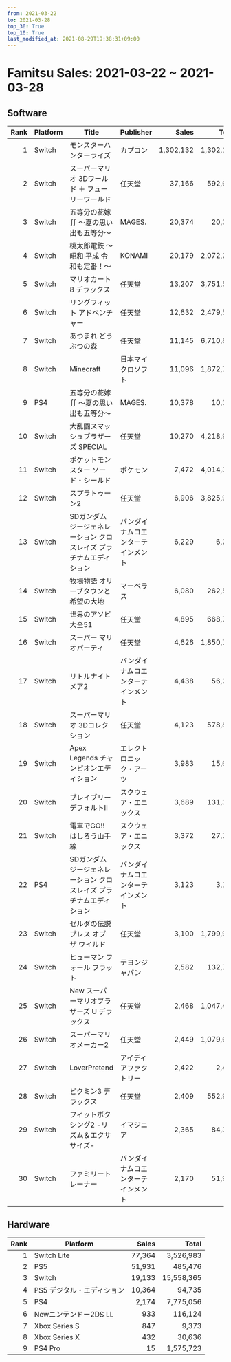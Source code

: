 ```yaml
---
from: 2021-03-22
to: 2021-03-28
top_30: True
top_10: True
last_modified_at: 2021-08-29T19:38:31+09:00
---
```

# Famitsu Sales: 2021-03-22 ~ 2021-03-28
## Software
| Rank | Platform | Title | Publisher | Sales | Total | Rate | New |
| -: | -- | -- | -- | -: | -: | -: | -- |
| 1 | Switch | モンスターハンターライズ | カプコン | 1,302,132 | 1,302,132 | 20% | **New** |
| 2 | Switch | スーパーマリオ 3Dワールド ＋ フューリーワールド | 任天堂 | 37,166 | 592,683 | 20% |  |
| 3 | Switch | 五等分の花嫁∬ 〜夏の思い出も五等分〜 | MAGES. | 20,374 | 20,374 | 20% | **New** |
| 4 | Switch | 桃太郎電鉄 〜昭和 平成 令和も定番！〜 | KONAMI | 20,179 | 2,072,296 | 20% |  |
| 5 | Switch | マリオカート8 デラックス | 任天堂 | 13,207 | 3,751,594 | 20% |  |
| 6 | Switch | リングフィット アドベンチャー | 任天堂 | 12,632 | 2,479,573 | 20% |  |
| 7 | Switch | あつまれ どうぶつの森 | 任天堂 | 11,145 | 6,710,861 | 20% |  |
| 8 | Switch | Minecraft | 日本マイクロソフト | 11,096 | 1,872,739 | 20% |  |
| 9 | PS4 | 五等分の花嫁∬ 〜夏の思い出も五等分〜 | MAGES. | 10,378 | 10,378 | 20% | **New** |
| 10 | Switch | 大乱闘スマッシュブラザーズ SPECIAL | 任天堂 | 10,270 | 4,218,939 | 20% |  |
| 11 | Switch | ポケットモンスター ソード・シールド | ポケモン | 7,472 | 4,014,376 | 20% |  |
| 12 | Switch | スプラトゥーン2 | 任天堂 | 6,906 | 3,825,969 | 20% |  |
| 13 | Switch | SDガンダム ジージェネレーション クロスレイズ プラチナムエディション | バンダイナムコエンターテインメント | 6,229 | 6,229 | 60% | **New** |
| 14 | Switch | 牧場物語 オリーブタウンと希望の大地 | マーベラス | 6,080 | 262,501 | 20% |  |
| 15 | Switch | 世界のアソビ大全51 | 任天堂 | 4,895 | 668,725 | 20% |  |
| 16 | Switch | スーパー マリオパーティ | 任天堂 | 4,626 | 1,850,769 | 20% |  |
| 17 | Switch | リトルナイトメア2 | バンダイナムコエンターテインメント | 4,438 | 56,273 | 20% |  |
| 18 | Switch | スーパーマリオ 3Dコレクション | 任天堂 | 4,123 | 578,850 | 20% |  |
| 19 | Switch | Apex Legends チャンピオンエディション | エレクトロニック・アーツ | 3,983 | 15,648 | 80% |  |
| 20 | Switch | ブレイブリーデフォルトII | スクウェア・エニックス | 3,689 | 131,317 | 20% |  |
| 21 | Switch | 電車でGO!! はしろう山手線 | スクウェア・エニックス | 3,372 | 27,765 | 40% |  |
| 22 | PS4 | SDガンダム ジージェネレーション クロスレイズ プラチナムエディション | バンダイナムコエンターテインメント | 3,123 | 3,123 | 60% | **New** |
| 23 | Switch | ゼルダの伝説 ブレス オブ ザ ワイルド | 任天堂 | 3,100 | 1,799,930 | 20% |  |
| 24 | Switch | ヒューマン フォール フラット | テヨンジャパン | 2,582 | 132,714 | 20% |  |
| 25 | Switch | New スーパーマリオブラザーズ U デラックス | 任天堂 | 2,468 | 1,047,483 | 20% |  |
| 26 | Switch | スーパーマリオメーカー2 | 任天堂 | 2,449 | 1,079,655 | 20% |  |
| 27 | Switch | LoverPretend | アイディアファクトリー | 2,422 | 2,422 | 40% | **New** |
| 28 | Switch | ピクミン3 デラックス | 任天堂 | 2,409 | 552,910 | 20% |  |
| 29 | Switch | フィットボクシング2 -リズム＆エクササイズ- | イマジニア | 2,365 | 84,360 | 20% |  |
| 30 | Switch | ファミリートレーナー | バンダイナムコエンターテインメント | 2,170 | 51,926 | 40% |  |

## Hardware
| Rank | Platform | Sales | Total |
| -: | -- | -: | -: |
| 1 | Switch Lite | 77,364 | 3,526,983 |
| 2 | PS5 | 51,931 | 485,476 |
| 3 | Switch | 19,133 | 15,558,365 |
| 4 | PS5 デジタル・エディション | 10,364 | 94,735 |
| 5 | PS4 | 2,174 | 7,775,056 |
| 6 | Newニンテンドー2DS LL | 933 | 116,124 |
| 7 | Xbox Series S | 847 | 9,373 |
| 8 | Xbox Series X | 432 | 30,636 |
| 9 | PS4 Pro | 15 | 1,575,723 |